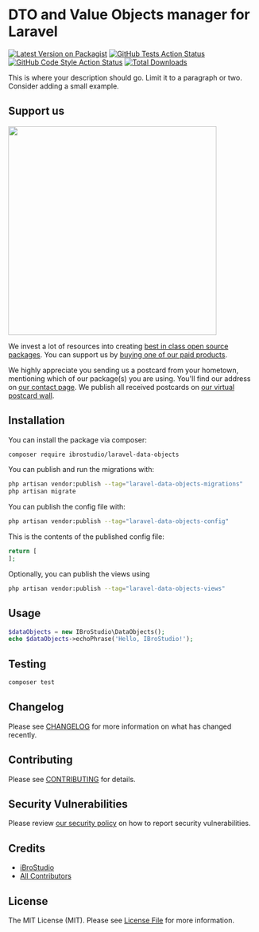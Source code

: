# DTO and Value Objects manager for Laravel

[![Latest Version on Packagist](https://img.shields.io/packagist/v/ibrostudio/laravel-data-objects.svg?style=flat-square)](https://packagist.org/packages/ibrostudio/laravel-data-objects)
[![GitHub Tests Action Status](https://img.shields.io/github/actions/workflow/status/ibrostudio/laravel-data-objects/run-tests.yml?branch=main&label=tests&style=flat-square)](https://github.com/ibrostudio/laravel-data-objects/actions?query=workflow%3Arun-tests+branch%3Amain)
[![GitHub Code Style Action Status](https://img.shields.io/github/actions/workflow/status/ibrostudio/laravel-data-objects/fix-php-code-style-issues.yml?branch=main&label=code%20style&style=flat-square)](https://github.com/ibrostudio/laravel-data-objects/actions?query=workflow%3A"Fix+PHP+code+style+issues"+branch%3Amain)
[![Total Downloads](https://img.shields.io/packagist/dt/ibrostudio/laravel-data-objects.svg?style=flat-square)](https://packagist.org/packages/ibrostudio/laravel-data-objects)

This is where your description should go. Limit it to a paragraph or two. Consider adding a small example.

## Support us

[<img src="https://github-ads.s3.eu-central-1.amazonaws.com/laravel-data-objects.jpg?t=1" width="419px" />](https://spatie.be/github-ad-click/laravel-data-objects)

We invest a lot of resources into creating [best in class open source packages](https://spatie.be/open-source). You can support us by [buying one of our paid products](https://spatie.be/open-source/support-us).

We highly appreciate you sending us a postcard from your hometown, mentioning which of our package(s) you are using. You'll find our address on [our contact page](https://spatie.be/about-us). We publish all received postcards on [our virtual postcard wall](https://spatie.be/open-source/postcards).

## Installation

You can install the package via composer:

```bash
composer require ibrostudio/laravel-data-objects
```

You can publish and run the migrations with:

```bash
php artisan vendor:publish --tag="laravel-data-objects-migrations"
php artisan migrate
```

You can publish the config file with:

```bash
php artisan vendor:publish --tag="laravel-data-objects-config"
```

This is the contents of the published config file:

```php
return [
];
```

Optionally, you can publish the views using

```bash
php artisan vendor:publish --tag="laravel-data-objects-views"
```

## Usage

```php
$dataObjects = new IBroStudio\DataObjects();
echo $dataObjects->echoPhrase('Hello, IBroStudio!');
```

## Testing

```bash
composer test
```

## Changelog

Please see [CHANGELOG](CHANGELOG.md) for more information on what has changed recently.

## Contributing

Please see [CONTRIBUTING](CONTRIBUTING.md) for details.

## Security Vulnerabilities

Please review [our security policy](../../security/policy) on how to report security vulnerabilities.

## Credits

- [iBroStudio](https://github.com/iBroStudio)
- [All Contributors](../../contributors)

## License

The MIT License (MIT). Please see [License File](LICENSE.md) for more information.
